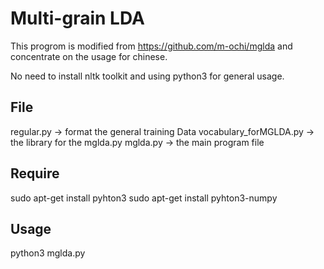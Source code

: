Multi-grain LDA
=========

This progrom is modified from https://github.com/m-ochi/mglda and concentrate on the usage for chinese.

No need to install nltk toolkit and using python3 for general usage.

File
------
regular.py -> format the general training Data
vocabulary\_forMGLDA.py -> the library for the mglda.py
mglda.py -> the main program file

Require
--------
sudo apt-get install pyhton3
sudo apt-get install pyhton3-numpy

Usage
-------
python3 mglda.py
